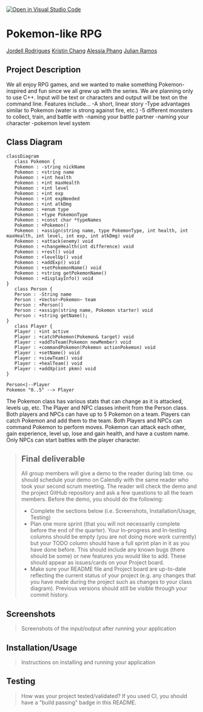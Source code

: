 [![Open in Visual Studio Code](https://classroom.github.com/assets/open-in-vscode-c66648af7eb3fe8bc4f294546bfd86ef473780cde1dea487d3c4ff354943c9ae.svg)](https://classroom.github.com/online_ide?assignment_repo_id=8913306&assignment_repo_type=AssignmentRepo)
 
 # Pokemon-like RPG
 [Jordell Rodrigues](https://github.com/rjordell)
 [Kristin Chang](https://github.com/itskristnn)
 [Alessia Phang](https://github.com/aphan079)
 [Julian Ramos](https://github.com/jramo165)

## Project Description
 We all enjoy RPG games, and we wanted to make something Pokemon-inspired and fun since we all grew up with the series.
 We are planning only to use C++.
 Input will be text or characters and output will be text on the command line.
 Features include...
 -A short, linear story
 -Type advantages similar to Pokemon (water is strong against fire, etc.)
 -5 different monsters to collect, train, and battle with
 -naming your battle partner
 -naming your character
 -pokemon level system

## Class Diagram
 ```mermaid
classDiagram
    class Pokemon {
    Pokemon : -string nickName
    Pokemon : +string name
    Pokemon : +int health
    Pokemon : +int maxHealth
    Pokemon : +int level
    Pokemon : +int exp
    Pokemon : +int expNeeded
    Pokemon : +int atkDmg
    Pokemon : +enum type
    Pokemon : +type PokemonType
    Pokemon : +const char *typeNames
    Pokemon : +Pokemon()
    Pokemon : +assign(string name, type PokemonType, int health, int maxHealth, int level, int exp, int atkDmg) void
    Pokemon : +attack(enemy) void
    Pokemon : +changeHealth(int difference) void
    Pokemon : +rest() void
    Pokemon : +levelUp() void
    Pokemon : +addExp() void
    Pokemon : +setPokemonName() void
    Pokemon : +string getPokemonName()
    Pokemon : +displayInfo() void
}
    class Person {
    Person : -String name
    Person : +Vector~Pokemon~ team
    Person : +Person()
    Person : +assign(string name, Pokemon starter) void
    Person : +string getName();
}
    class Player {
    Player : +int active
    Player : +catchPokemon(Pokemon& target) void
    Player : +addToTeam(Pokemon newMember) void
    Player : +commandPokemon(Pokemon actionPokemon) void
    Player : +setName() void
    Player : +viewTeam() void
    Player : +healTeam() void
    Player : +addXp(int pkmn) void
}

Person<|--Player
Pokemon "0..5" --> Player

```
The Pokemon class has various stats that can change as it is attacked, levels up, etc. The Player and NPC classes inherit from the Person class. Both players and NPCs can have up to 5 Pokemon on a team. Players can catch Pokemon and add them to the team. Both Players and NPCs can command Pokemon to perform moves. Pokemon can attack each other, gain experience, level up, lose and gain health, and have a custom name. Only NPCs can start battles with the player character.

 
 > ## Final deliverable
 > All group members will give a demo to the reader during lab time. ou should schedule your demo on Calendly with the same reader who took your second scrum meeting. The reader will check the demo and the project GitHub repository and ask a few questions to all the team members. 
 > Before the demo, you should do the following:
 > * Complete the sections below (i.e. Screenshots, Installation/Usage, Testing)
 > * Plan one more sprint (that you will not necessarily complete before the end of the quarter). Your In-progress and In-testing columns should be empty (you are not doing more work currently) but your TODO column should have a full sprint plan in it as you have done before. This should include any known bugs (there should be some) or new features you would like to add. These should appear as issues/cards on your Project board.
 > * Make sure your README file and Project board are up-to-date reflecting the current status of your project (e.g. any changes that you have made during the project such as changes to your class diagram). Previous versions should still be visible through your commit history. 
 
 ## Screenshots
 > Screenshots of the input/output after running your application
 ## Installation/Usage
 > Instructions on installing and running your application
 ## Testing
 > How was your project tested/validated? If you used CI, you should have a "build passing" badge in this README.
 
